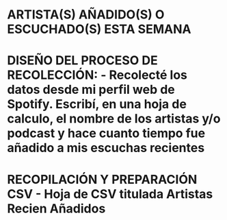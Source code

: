 <H1>ARTISTA(S) AÑADIDO(S) O ESCUCHADO(S) ESTA SEMANA 

<H1>DISEÑO DEL PROCESO DE RECOLECCIÓN:
- Recolecté los datos desde mi perfil web de Spotify. Escribí, en una hoja de calculo, el nombre de los artistas y/o podcast y hace cuanto tiempo fue añadido a mis escuchas recientes 

<H1>RECOPILACIÓN Y PREPARACIÓN CSV
- Hoja de CSV titulada Artistas Recien Añadidos


